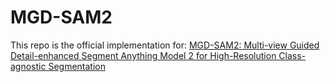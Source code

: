 # MGD-SAM2
This repo is the official implementation for: 
[MGD-SAM2: Multi-view Guided Detail-enhanced Segment Anything Model 2 for High-Resolution Class-agnostic Segmentation](https://arxiv.org/abs/2503.23786)
